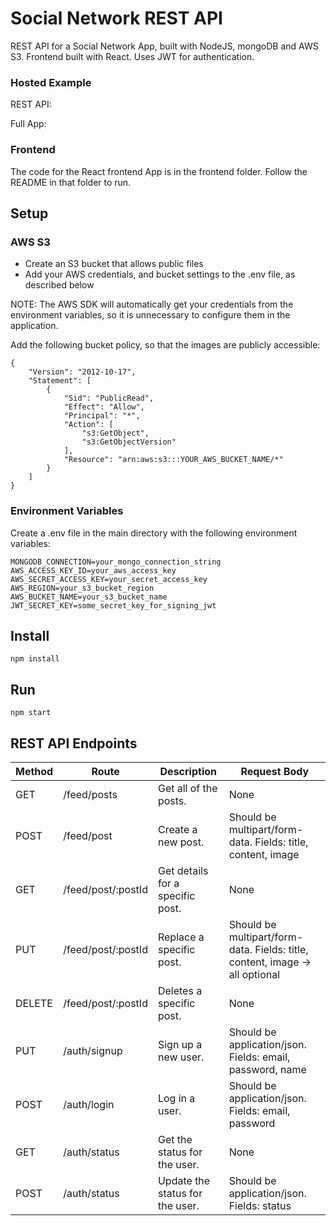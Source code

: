 # Social Network REST API

REST API for a Social Network App, built with NodeJS, mongoDB and AWS S3. Frontend built with React. Uses JWT for authentication.

### Hosted Example

REST API:

Full App:

### Frontend

The code for the React frontend App is in the frontend folder. Follow the README in that folder to run.

## Setup

### AWS S3

- Create an S3 bucket that allows public files
- Add your AWS credentials, and bucket settings to the .env file, as described below

NOTE: The AWS SDK will automatically get your credentials from the environment variables, so it is unnecessary to configure them in the application.

Add the following bucket policy, so that the images are publicly accessible:

    {
        "Version": "2012-10-17",
        "Statement": [
            {
                "Sid": "PublicRead",
                "Effect": "Allow",
                "Principal": "*",
                "Action": [
                    "s3:GetObject",
                    "s3:GetObjectVersion"
                ],
                "Resource": "arn:aws:s3:::YOUR_AWS_BUCKET_NAME/*"
            }
        ]
    }

### Environment Variables

Create a .env file in the main directory with the following environment variables:

    MONGODB_CONNECTION=your_mongo_connection_string
    AWS_ACCESS_KEY_ID=your_aws_access_key
    AWS_SECRET_ACCESS_KEY=your_secret_access_key
    AWS_REGION=your_s3_bucket_region
    AWS_BUCKET_NAME=your_s3_bucket_name
    JWT_SECRET_KEY=some_secret_key_for_signing_jwt

## Install

    npm install

## Run

    npm start

## REST API Endpoints

<table>
    <thead>
        <tr>
            <th>Method</th>
            <th>Route</th>
            <th>Description</th>
            <th>Request Body</th>
        </tr>
    </thead>
    <tr>
        <td>GET</td>
        <td>/feed/posts</td>
        <td>Get all of the posts.</td>
        <td>None</td>
    </tr>
    <tr>
        <td>POST</td>
        <td>/feed/post</td>
        <td>Create a new post.</td>
        <td>Should be multipart/form-data. Fields: title, content, image</td>
    </tr>
    <tr>
        <td>GET</td>
        <td>/feed/post/:postId</td>
        <td>Get details for a specific post.</td>
        <td>None</td>
    </tr>
    <tr>
        <td>PUT</td>
        <td>/feed/post/:postId</td>
        <td>Replace a specific post.</td>
        <td>Should be multipart/form-data. Fields: title, content, image -> all optional</td>
    </tr>
    <tr>
        <td>DELETE</td>
        <td>/feed/post/:postId</td>
        <td>Deletes a specific post.</td>
        <td>None</td>
    </tr>
    <tr>
        <td>PUT</td>
        <td>/auth/signup</td>
        <td>Sign up a new user.</td>
        <td>Should be application/json. Fields: email, password, name</td>
    </tr>
    <tr>
        <td>POST</td>
        <td>/auth/login</td>
        <td>Log in a user.</td>
        <td>Should be application/json. Fields: email, password</td>
    </tr>
    <tr>
        <td>GET</td>
        <td>/auth/status</td>
        <td>Get the status for the user.</td>
        <td>None</td>
    </tr>
    <tr>
        <td>POST</td>
        <td>/auth/status</td>
        <td>Update the status for the user.</td>
        <td>Should be application/json. Fields: status</td>
    </tr>
</table>
